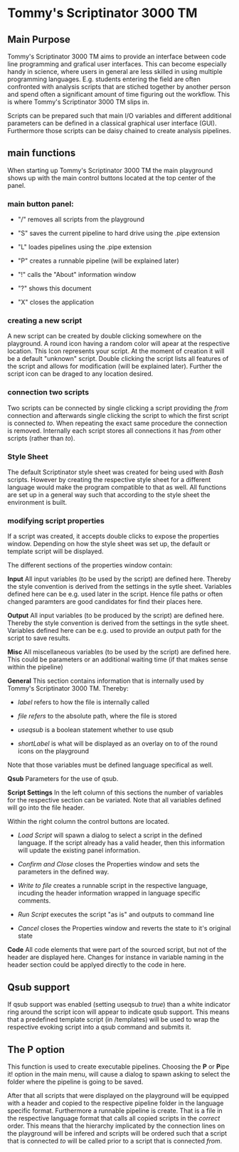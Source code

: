 # Tommy's Scriptinator 3000 TM

## Main Purpose
Tommy's Scriptinator 3000 TM aims to provide an interface between code line programming and grafical user interfaces. This can become especially handy in science, where users in general are less skilled in using multiple programming languages. E.g. students entering the field are often confronted with analysis scripts that are stiched together by another person and spend often a significant amount of time figuring out the workflow. This is where Tommy's Scriptinator 3000 TM slips in.

Scripts can be prepared such that main I/O variables and different additional parameters can be defined in a classical graphical user interface (GUI). Furthermore those scripts can be daisy chained to create analysis pipelines.

## main functions
When starting up Tommy's Scriptinator 3000 TM the main playground shows up with the main control buttons located at the top center of the panel.

### main button panel:

- "/" removes all scripts from the playground

- "S" saves the current pipeline to hard drive using the .pipe extension

- "L" loades pipelines using the .pipe extension

- "P" creates a runnable pipeline (will be explained later)

- "!" calls the "About" information window

- "?" shows this document

- "X" closes the application

### creating a new script
A new script can be created by double clicking somewhere on the playground. A round icon having a random color will apear at the respective location. This Icon represents your script. At the moment of creation it will be a default "unknown" script. Double clicking the script lists all features of the script and allows for modification (will be explained later). Further the script icon can be draged to any location desired.

### connection two scripts
Two scripts can be connected by single clicking a script providing the *from* connection and afterwards single clicking the script to which the first script is connected *to*. When repeating the exact same procedure the connection is removed. Internally each script stores all connections it has *from* other scripts (rather than *to*).

### Style Sheet
The default Scriptinator style sheet was created for being used with *Bash* scripts. However by creating the respective style sheet for a different language would make the program compatible to that as well. All functions are set up in a general way such that according to the style sheet the environment is built.

### modifying script properties
If a script was created, it accepts double clicks to expose the properties window. Depending on how the style sheet was set up, the default or template script will be displayed.

The different sections of the properties window contain:

**Input**
All input variables (to be used by the script) are defined here. Thereby the style convention is derived from the settings in the sytle sheet. Variables defined here can be e.g. used later in the script. Hence file paths or often changed paramters are good candidates for find their places here.

**Output**
All input variables (to be produced by the script) are defined here. Thereby the style convention is derived from the settings in the sytle sheet. Variables defined here can be e.g. used to provide an output path for the script to save results. 

**Misc**
All miscellaneous variables (to be used by the script) are defined here. This could be parameters or an additional waiting time (if that makes sense within the pipeline)

**General**
This section contains information that is internally used by Tommy's Scriptinator 3000 TM. Thereby:

- *label* refers to how the file is internally called

- *file refers* to the absolute path, where the file is stored

- *useqsub* is a boolean statement whether to use qsub

- *shortLabel* is what will be displayed as an overlay on to of the round icons on the playground

Note that those variables must be defined language specifical as well.


**Qsub**
Parameters for the use of qsub.

**Script Settings**
In the left column of this sections the number of variables for the respective section can be variated. Note that all variables defined will go into the file header.

Within the right column the control buttons are located.

- *Load Script* will spawn a dialog to select a script in the defined language. If the script already has a valid header, then this information will update the existing panel information.

- *Confirm and Close* closes the Properties window and sets the parameters in the defined way.

- *Write to file* creates a runnable script in the respective language, incuding the header information wrapped in language specific comments.

- *Run Script* executes the script "as is" and outputs to command line

- *Cancel* closes the Properties window and reverts the state to it's original state

**Code**
All code elements that were part of the sourced script, but not of the header are displayed here. Changes for instance in variable naming in the header section could be applyed directly to the code in here.

## Qsub support
If qsub support was enabled (setting useqsub to *true*) than a white indicator ring around the script icon will appear to indicate qsub support. This means that a predefined template script (in /templates) will be used to wrap the respective evoking script into a qsub command and submits it.

## The **P** option
This function is used to create executable pipelines. Choosing the **P** or **P**ipe it! option in the main menu, will cause a dialog to spawn asking to select the folder where the pipeline is going to be saved. 

After that all scripts that were displayed on the playground will be equipped with a header and copied to the respective pipeline folder in the language specific format. Furthermore a runnable pipeline is create. That is a file in the respective language format that calls all copied scripts in the *correct* order. This means that the hierarchy implicated by the connection lines on the playground will be infered and scripts will be ordered such that a script that is connected *to* will be called prior to a script that is connected *from*.
